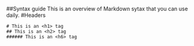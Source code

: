 ##Syntax guide
This is an overview of Markdown sytax that you can use daily.
#Headers
```
# This is an <h1> tag
## This is an <h2> tag
###### This is an <h6> tag
```
